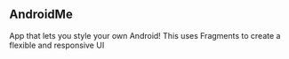 ## AndroidMe

App that lets you style your own Android! This uses Fragments to create a flexible and responsive UI
